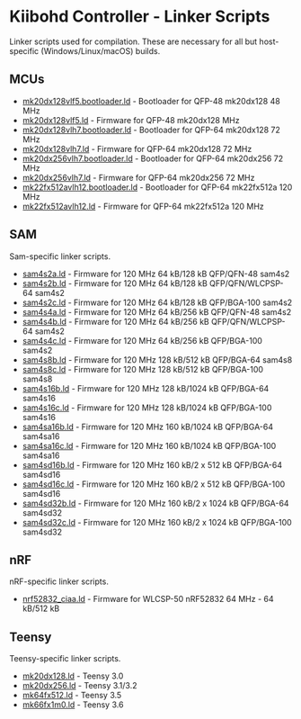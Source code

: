 # Kiibohd Controller - Linker Scripts

Linker scripts used for compilation.
These are necessary for all but host-specific (Windows/Linux/macOS) builds.


## MCUs

* [mk20dx128vlf5.bootloader.ld](mk20dx128vlf5.bootloader.ld) - Bootloader for QFP-48 mk20dx128 48 MHz
* [mk20dx128vlf5.ld](mk20dx128vlf5.ld) - Firmware for QFP-48 mk20dx128 MHz
* [mk20dx128vlh7.bootloader.ld](mk20dx128vlh7.bootloader.ld) - Bootloader for QFP-64 mk20dx128 72 MHz
* [mk20dx128vlh7.ld](mk20dx128vlh7.ld) - Firmware for QFP-64 mk20dx128 72 MHz
* [mk20dx256vlh7.bootloader.ld](mk20dx256vlh7.bootloader.ld) - Bootloader for QFP-64 mk20dx256 72 MHz
* [mk20dx256vlh7.ld](mk20dx256vlh7.ld) - Firmware for QFP-64 mk20dx256 72 MHz
* [mk22fx512avlh12.bootloader.ld](mk22fx512avlh12.bootloader.ld) - Bootloader for QFP-64 mk22fx512a 120 MHz
* [mk22fx512avlh12.ld](mk22fx512avlh12.ld) - Firmware for QFP-64 mk22fx512a 120 MHz


## SAM

Sam-specific linker scripts.

* [sam4s2a.ld](sam4s2a.ld) - Firmware for 120 MHz 64 kB/128 kB QFP/QFN-48 sam4s2
* [sam4s2b.ld](sam4s2b.ld) - Firmware for 120 MHz 64 kB/128 kB QFP/QFN/WLCPSP-64 sam4s2
* [sam4s2c.ld](sam4s2c.ld) - Firmware for 120 MHz 64 kB/128 kB QFP/BGA-100 sam4s2
* [sam4s4a.ld](sam4s4a.ld) - Firmware for 120 MHz 64 kB/256 kB QFP/QFN-48 sam4s2
* [sam4s4b.ld](sam4s4b.ld) - Firmware for 120 MHz 64 kB/256 kB QFP/QFN/WLCPSP-64 sam4s2
* [sam4s4c.ld](sam4s4c.ld) - Firmware for 120 MHz 64 kB/256 kB QFP/BGA-100 sam4s2
* [sam4s8b.ld](sam4s8b.ld) - Firmware for 120 MHz 128 kB/512 kB QFP/BGA-64 sam4s8
* [sam4s8c.ld](sam4s8c.ld) - Firmware for 120 MHz 128 kB/512 kB QFP/BGA-100 sam4s8
* [sam4s16b.ld](sam4s16b.ld) - Firmware for 120 MHz 128 kB/1024 kB QFP/BGA-64 sam4s16
* [sam4s16c.ld](sam4s16c.ld) - Firmware for 120 MHz 128 kB/1024 kB QFP/BGA-100 sam4s16
* [sam4sa16b.ld](sam4sa16b.ld) - Firmware for 120 MHz 160 kB/1024 kB QFP/BGA-64 sam4sa16
* [sam4sa16c.ld](sam4sa16c.ld) - Firmware for 120 MHz 160 kB/1024 kB QFP/BGA-100 sam4sa16
* [sam4sd16b.ld](sam4sd16b.ld) - Firmware for 120 MHz 160 kB/2 x 512 kB QFP/BGA-64 sam4sd16
* [sam4sd16c.ld](sam4sd16c.ld) - Firmware for 120 MHz 160 kB/2 x 512 kB QFP/BGA-100 sam4sd16
* [sam4sd32b.ld](sam4sd32b.ld) - Firmware for 120 MHz 160 kB/2 x 1024 kB QFP/BGA-64 sam4sd32
* [sam4sd32c.ld](sam4sd32c.ld) - Firmware for 120 MHz 160 kB/2 x 1024 kB QFP/BGA-100 sam4sd32


## nRF

nRF-specific linker scripts.

* [nrf52832_ciaa.ld](nrf52832_ciaa.ld) - Firmware for WLCSP-50 nRF52832 64 MHz - 64 kB/512 kB


## Teensy

Teensy-specific linker scripts.

* [mk20dx128.ld](mk20dx128.ld) - Teensy 3.0
* [mk20dx256.ld](mk20dx256.ld) - Teensy 3.1/3.2
* [mk64fx512.ld](mk64fx512.ld) - Teensy 3.5
* [mk66fx1m0.ld](mk66fx1m0.ld) - Teensy 3.6

